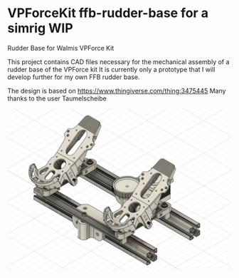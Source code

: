 # VPForceKit ffb-rudder-base for a simrig WIP
Rudder Base for Walmis VPForce Kit

This project contains CAD files necessary for the mechanical assembly of a rudder base of the VPForce kit
It is currently only a prototype that I will develop further for my own FFB rudder base.

The design is based on https://www.thingiverse.com/thing:3475445
Many thanks to the user Taumelscheibe

![image](assembly.png)
